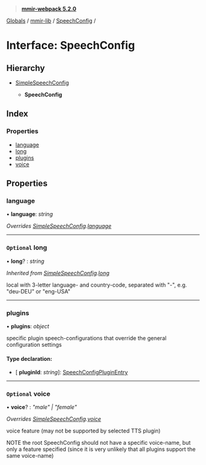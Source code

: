 > **[mmir-webpack 5.2.0](../README.md)**

[Globals](../README.md) / [mmir-lib](../modules/mmir_lib.md) / [SpeechConfig](mmir_lib.speechconfig.md) /

# Interface: SpeechConfig

## Hierarchy

* [SimpleSpeechConfig](mmir_lib.simplespeechconfig.md)

  * **SpeechConfig**

## Index

### Properties

* [language](mmir_lib.speechconfig.md#language)
* [long](mmir_lib.speechconfig.md#optional-long)
* [plugins](mmir_lib.speechconfig.md#plugins)
* [voice](mmir_lib.speechconfig.md#optional-voice)

## Properties

###  language

• **language**: *string*

*Overrides [SimpleSpeechConfig](mmir_lib.simplespeechconfig.md).[language](mmir_lib.simplespeechconfig.md#optional-language)*

___

### `Optional` long

• **long**? : *string*

*Inherited from [SimpleSpeechConfig](mmir_lib.simplespeechconfig.md).[long](mmir_lib.simplespeechconfig.md#optional-long)*

local with 3-letter language- and country-code, separated with "-", e.g. "deu-DEU" or "eng-USA"

___

###  plugins

• **plugins**: *object*

specific plugin speech-configurations that override the general
configuration settings

#### Type declaration:

* \[ **pluginId**: *string*\]: [SpeechConfigPluginEntry](mmir_lib.speechconfigpluginentry.md)

___

### `Optional` voice

• **voice**? : *"male" | "female"*

*Overrides [SimpleSpeechConfig](mmir_lib.simplespeechconfig.md).[voice](mmir_lib.simplespeechconfig.md#optional-voice)*

voice  feature (may not be supported by selected TTS plugin)

NOTE the root SpeechConfig should not have a specific voice-name, but
     only a feature specified (since it is very unlikely that all plugins
     support the same voice-name)